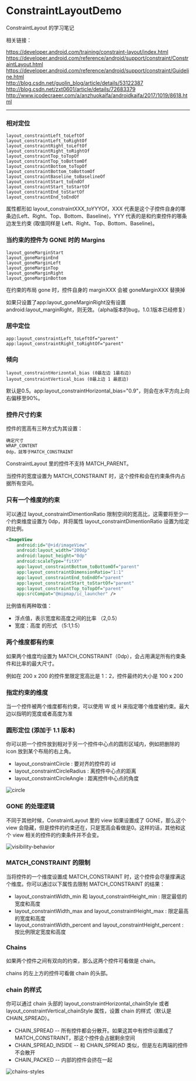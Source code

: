 # ConstraintLayoutDemo

ConstraintLayout 的学习笔记

相关链接：

<https://developer.android.com/training/constraint-layout/index.html>  
<https://developer.android.com/reference/android/support/constraint/ConstraintLayout.html>  
<https://developer.android.com/reference/android/support/constraint/Guideline.html>  
<http://blog.csdn.net/guolin_blog/article/details/53122387>  
<http://blog.csdn.net/zxt0601/article/details/72683379>  
<http://www.jcodecraeer.com/a/anzhuokaifa/androidkaifa/2017/1019/8618.html>

-------

### 相对定位

```
layout_constraintLeft_toLeftOf
layout_constraintLeft_toRightOf
layout_constraintRight_toLeftOf
layout_constraintRight_toRightOf
layout_constraintTop_toTopOf
layout_constraintTop_toBottomOf
layout_constraintBottom_toTopOf
layout_constraintBottom_toBottomOf
layout_constraintBaseline_toBaselineOf
layout_constraintStart_toEndOf
layout_constraintStart_toStartOf
layout_constraintEnd_toStartOf
layout_constraintEnd_toEndOf
```

属性都形如 layout_constraintXXX_toYYYOf，XXX 代表是这个子控件自身的哪条边(Left、Right、Top、Bottom、Baseline)，YYY 代表的是和约束控件的哪条边发生约束 (取值同样是 Left、Right、Top、Bottom、Baseline)。

### 当约束的控件为 GONE 时的 Margins

```
layout_goneMarginStart
layout_goneMarginEnd
layout_goneMarginLeft
layout_goneMarginTop
layout_goneMarginRight
layout_goneMarginBottom
```

在约束的布局 gone 时，控件自身的 marginXXX 会被 goneMarginXXX 替换掉

如果只设置了app:layout_goneMarginRight没有设置android:layout_marginRight，则无效。（alpha版本的bug，1.0.1版本已经修复）

### 居中定位

```
app:layout_constraintLeft_toLeftOf="parent"
app:layout_constraintRight_toRightOf="parent"
```

### 倾向

```
layout_constraintHorizontal_bias (0最左边 1最右边)
layout_constraintVertical_bias (0最上边 1 最底边)
```

默认是0.5。app:layout_constraintHorizontal_bias="0.9"，则会在水平方向上向右偏移至90%。

### 控件尺寸约束

控件的宽高有三种方式为其设置：

```
确定尺寸
WRAP_CONTENT
0dp，就等于MATCH_CONSTRAINT
```

ConstraintLayout 里的控件不支持 MATCH_PARENT。

当控件的宽度设置为 MATCH_CONSTRAINT 时，这个控件和会在约束条件内占据所有空间。

### 只有一个维度的约束

可以通过 layout_constraintDimentionRatio 限制空间的宽高比，这需要将至少一个约束维度设置为 0dp，并将属性 layout_constraintDimentionRatio 设置为给定的比例。

```xml
<ImageView
    android:id="@+id/imageView"
    android:layout_width="200dp"
    android:layout_height="0dp"
    android:scaleType="fitXY"
    app:layout_constraintBottom_toBottomOf="parent"
    app:layout_constraintDimensionRatio="1:1"
    app:layout_constraintEnd_toEndOf="parent"
    app:layout_constraintStart_toStartOf="parent"
    app:layout_constraintTop_toTopOf="parent"
    app:srcCompat="@mipmap/ic_launcher" />
```

比例值有两种取值：
* 浮点值，表示宽度和高度之间的比率 （2,0.5）
* 宽度：高度 的形式 （5:1,1:5）

### 两个维度都有约束

如果两个维度均设置为 MATCH_CONSTRAINT（0dp），会占用满足所有约束条件和比率的最大尺寸。

例如在 200 x 200 的控件里限定宽高比是 1：2，控件最终的大小是 100 x 200

### 指定约束的维度

当一个控件被两个维度都有约束，可以使用 W 或 H 来指定哪个维度被约束。最大边以指明的宽度或者高度为准

### 圆形定位 (添加于 1.1 版本)

你可以把一个控件放到相对于另一个控件中心点的圆形区域内，例如把删除的 icon 放到某个布局的右上角。

* layout_constraintCircle : 要对齐的控件的 id
* layout_constraintCircleRadius : 离控件中心点的距离
* layout_constraintCircleAngle : 距离控件中心点的角度

![circle](https://github.com/cashow/AndroidTricks/blob/master/ConstraintLayoutDemo/images/circle1.png)

### GONE 的处理逻辑

不同于其他时候，ConstraintLayout 里的 view 如果设置成了 GONE，那么这个 view 会隐藏，但是控件的约束还在，只是宽高会看做是0。这样的话，其他和这个 view 相关的控件的约束条件并不会变。

![visibility-behavior](https://github.com/cashow/AndroidTricks/blob/master/ConstraintLayoutDemo/images/visibility-behavior.png)

### MATCH_CONSTRAINT 的限制

当将控件的一个维度设置成 MATCH_CONSTRAINT 时，这个控件会尽量撑满这个维度。你可以通过以下属性去限制 MATCH_CONSTRAINT 的结果：

* layout_constraintWidth_min 和 layout_constraintHeight_min : 限定最低的宽度和高度
* layout_constraintWidth_max and layout_constraintHeight_max : 限定最高的宽度和高度
* layout_constraintWidth_percent and layout_constraintHeight_percent : 按比例限定宽度和高度

### Chains

如果两个控件之间有双向的约束，那么这两个控件可看做是 chain。

chains 的左上方的控件可看做 chain 的头部。

### chain 的样式

你可以通过 chain 头部的 layout_constraintHorizontal_chainStyle 或者 layout_constraintVertical_chainStyle 属性，设置 chain 的样式（默认是 CHAIN_SPREAD）。

* CHAIN_SPREAD -- 所有控件都会分散开。如果这其中有控件设置成了 MATCH_CONSTRAINT，那这个控件会占据剩余空间
* CHAIN_SPREAD_INSIDE -- 和 CHAIN_SPREAD 类似，但是左右两端的控件不会散开
* CHAIN_PACKED -- 内部的控件会挤在一起

![chains-styles](https://github.com/cashow/AndroidTricks/blob/master/ConstraintLayoutDemo/images/chains-styles.png)
